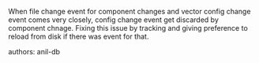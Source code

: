 When file change event for component changes and vector config change event comes very closely, config change event get discarded by component chnage. Fixing this issue by tracking and giving preference to reload from disk if there was event for that. 

authors: anil-db
